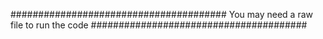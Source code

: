 #######################################
You may need a raw file to run the code
#######################################